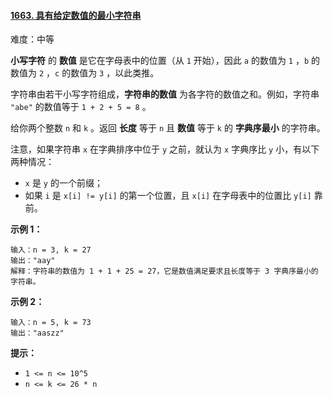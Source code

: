 ﻿#### [1663\. 具有给定数值的最小字符串](https://leetcode.cn/problems/smallest-string-with-a-given-numeric-value/)

难度：中等

**小写字符** 的 **数值** 是它在字母表中的位置（从 `1` 开始），因此 `a` 的数值为 `1` ，`b` 的数值为 `2` ，`c` 的数值为 `3` ，以此类推。

字符串由若干小写字符组成，**字符串的数值** 为各字符的数值之和。例如，字符串 `"abe"` 的数值等于 `1 + 2 + 5 = 8` 。

给你两个整数 `n` 和 `k` 。返回 **长度** 等于 `n` 且 **数值** 等于 `k` 的 **字典序最小** 的字符串。

注意，如果字符串 `x` 在字典排序中位于 `y` 之前，就认为 `x` 字典序比 `y` 小，有以下两种情况：

-   `x` 是 `y` 的一个前缀；
-   如果 `i` 是 `x[i] != y[i]` 的第一个位置，且 `x[i]` 在字母表中的位置比 `y[i]` 靠前。

**示例 1：**

```
输入：n = 3, k = 27
输出："aay"
解释：字符串的数值为 1 + 1 + 25 = 27，它是数值满足要求且长度等于 3 字典序最小的字符串。
```

**示例 2：**

```
输入：n = 5, k = 73
输出："aaszz"
```

**提示：**

-   `1 <= n <= 10^5`
-   `n <= k <= 26 * n`
